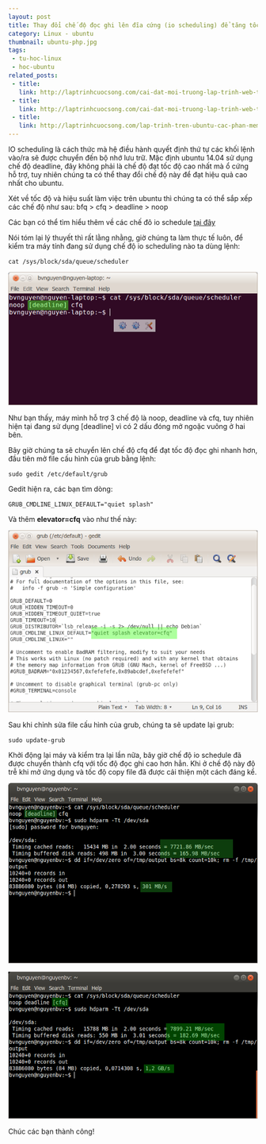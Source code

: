 ```yaml
---
layout: post
title: Thay đổi chế độ đọc ghi lên đĩa cứng (io scheduling) để tăng tốc ubuntu
category: Linux - ubuntu
thumbnail: ubuntu-php.jpg
tags:
 - tu-hoc-linux
 - hoc-ubuntu
related_posts:
 - title: 
   link: http://laptrinhcuocsong.com/cai-dat-moi-truong-lap-trinh-web-tren-ubuntu-phan-2.html
 - title: 
   link: http://laptrinhcuocsong.com/cai-dat-moi-truong-lap-trinh-web-tren-ubuntu-phan-1.html
 - title: 
   link: http://laptrinhcuocsong.com/lap-trinh-tren-ubuntu-cac-phan-mem-web-developer-can-cai-dat.html
---
```


IO scheduling là cách thức mà hệ điều hành quyết định thứ tự các khối lệnh vào/ra sẽ được chuyển đến bộ nhớ lưu trữ. Mặc định ubuntu 14.04 sử dụng chế độ deadline, đây không phải là chế độ đạt tốc độ cao nhất mà ổ cứng hỗ trợ, tuy nhiên chúng ta có thể thay đổi chế độ này để đạt hiệu quả cao nhất cho ubuntu.

Xét về tốc độ và hiệu suất làm việc trên ubuntu thì chúng ta có thể sắp xếp các chế độ như sau: bfq > cfq > deadline > noop

Các bạn có thể tìm hiểu thêm về các chế đô io schedule [tại đây](https://tinhte.vn/threads/cpu-governor-i-o-scheduler-la-gi-va-chung-anh-huong-nhu-the-nao-den-thiet-bi-android.2082989/#post-37408151)

Nói tóm lại lý thuyết thì rất lằng nhằng, giờ chúng ta làm thực tế luôn, để kiểm tra máy tính đang sử dụng chế độ io scheduling nào ta dùng lệnh:

```
cat /sys/block/sda/queue/scheduler
```
![chế độ io schedule](images/ubuntu-deadline.png)

Như bạn thấy, máy mình hỗ trợ 3 chế độ là noop, deadline và cfq, tuy nhiên hiện tại đang sử dụng [deadline] vì có 2 dấu đóng mở ngoặc vuông ở hai bên.

Bây giờ chúng ta sẽ chuyển lên chế độ cfq để đạt tốc độ đọc ghi nhanh hơn, đầu tiên mở file cấu hình của grub bằng lệnh:

```
sudo gedit /etc/default/grub
```

Gedit hiện ra, các bạn tìm dòng:

```
GRUB_CMDLINE_LINUX_DEFAULT="quiet splash"
```

Và thêm **elevator=cfq** vào như thế này:

![sửa chế độ io schedule](images/deadline-to-cfq.png)

Sau khi chỉnh sửa file cấu hình của grub, chúng ta sẽ update lại grub:

```
sudo update-grub
```

Khởi động lại máy và kiểm tra lại lần nữa, bây giờ chế độ io schedule đã được chuyển thành cfq với tốc độ đọc ghi cao hơn hẳn. Khi ở chế độ này độ trễ khi mở ứng dụng và tốc độ copy file đã được cải thiện một cách đáng kể.

![sửa chế độ io schedule](images/io-scheduler-before.png)

![sửa chế độ io schedule](images/io-scheduler-affter.png)

Chúc các bạn thành công!

